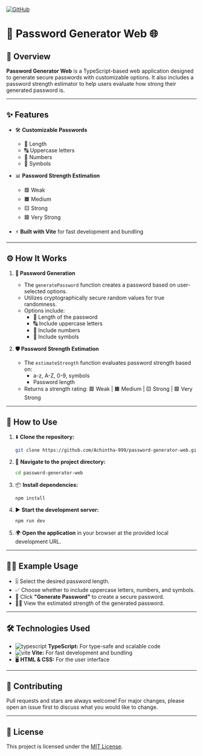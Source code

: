 [![GitHub](https://img.shields.io/badge/GitHub-Repo-blue?logo=github)](https://github.com/Achintha-999/cpp-headers-library)

# 🔐 Password Generator Web 🌐

## 📝 Overview
**Password Generator Web** is a TypeScript-based web application designed to generate secure passwords with customizable options. It also includes a password strength estimator to help users evaluate how strong their generated password is.

---

## ✨ Features

- 🛠️ **Customizable Passwords**
  - 🔢 Length
  - 🔠 Uppercase letters
  - 🔢 Numbers
  - 🔣 Symbols

- 📊 **Password Strength Estimation**
  - 🟥 Weak
  - 🟧 Medium
  - 🟨 Strong
  - 🟩 Very Strong

- ⚡ **Built with Vite** for fast development and bundling

---

## ⚙️ How It Works

1. **🔑 Password Generation**
   - The `generatePassword` function creates a password based on user-selected options.
   - Utilizes cryptographically secure random values for true randomness.
   - Options include:
     - 📏 Length of the password
     - 🔠 Include uppercase letters
     - 🔢 Include numbers
     - 🔣 Include symbols

2. **🛡️ Password Strength Estimation**
   - The `estimateStrength` function evaluates password strength based on:
     - a-z, A-Z, 0-9, symbols
     - Password length
   - Returns a strength rating: 🟥 Weak | 🟧 Medium | 🟨 Strong | 🟩 Very Strong

---

## 🚀 How to Use

1. ⬇️ **Clone the repository:**
   ```bash
   git clone https://github.com/Achintha-999/password-generator-web.git
   ```

2. 📁 **Navigate to the project directory:**
   ```bash
   cd password-generator-web
   ```

3. 📦 **Install dependencies:**
   ```bash
   npm install
   ```

4. ▶️ **Start the development server:**
   ```bash
   npm run dev
   ```

5. 🌍 **Open the application** in your browser at the provided local development URL.

---

## 🧑‍💻 Example Usage

- 🎚️ Select the desired password length.
- ✅ Choose whether to include uppercase letters, numbers, and symbols.
- 🔄 Click **"Generate Password"** to create a secure password.
- 🕵️‍♂️ View the estimated strength of the generated password.

---

## 🛠️ Technologies Used

- ![typescript](https://img.shields.io/badge/-TypeScript-3178c6?logo=typescript&logoColor=white) **TypeScript:** For type-safe and scalable code
- ![vite](https://img.shields.io/badge/-Vite-646cff?logo=vite&logoColor=yellow) **Vite:** For fast development and bundling
- 🖥️ **HTML & CSS:** For the user interface

---

## 🤝 Contributing

Pull requests and stars are always welcome! For major changes, please open an issue first to discuss what you would like to change.

---

## 📄 License

This project is licensed under the [MIT License](LICENSE).
